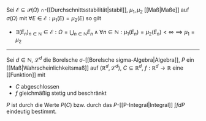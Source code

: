 Sei $\mathcal{E} \subseteq \mathcal{P}(\Omega)$ $\cap$-[[Durchschnittsstabilität|stabil]], $\mu_1, \mu_2$ [[Maß|Maße]] auf $\sigma(\Omega)$ mit $\forall E \in \mathcal{E} : \mu_1(E) = \mu_2(E)$ so gilt
- $\exists (E_n)_{n \in \mathbb{N}} \in \mathcal{E} : \Omega = \bigcup_{n \in \mathbb{N}} E_n \land \forall n \in \mathbb{N} : \mu_1(E_n) = \mu_2(E_n) \lt \infty \implies \mu_1 = \mu_2$

---

Sei $d \in \mathbb{N}$, $\mathcal{L}^d$ die Borelsche $\sigma$-[[Borelsche sigma-Algebra|Algebra]], $P$ ein [[Maß|Wahrscheinlichkeitsmaß]] auf $(\mathbb{R}^d, \mathcal{L}^d)$, $C \subseteq \mathbb{R}^d$, $f : \mathbb{R}^d \to \mathbb{R}$ eine [[Funktion]] mit
- $C$ abgeschlossen
- $f$ gleichmäßig stetig und beschränkt

$P$ ist durch die Werte $P(C)$ bzw. durch das $P$-[[P-Integral|Integral]] $\int f dP$ eindeutig bestimmt.